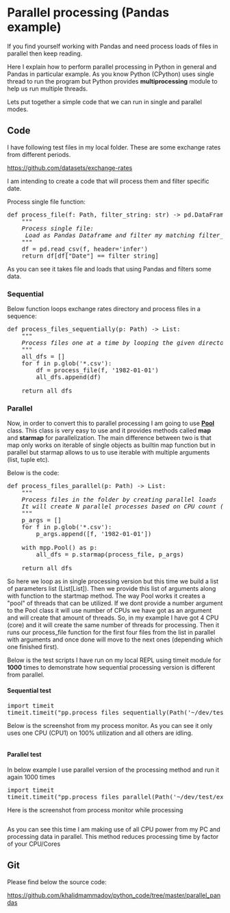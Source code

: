 # Parallel processing (Pandas example)
<!-- wp:paragraph -->
<p>If you find yourself working with Pandas and need process loads of files in parallel then keep reading.</p>
<!-- /wp:paragraph -->

<!-- wp:paragraph -->
<p>Here I explain how to perform parallel processing in Python in general and Pandas in particular example. As you know Python (CPython) uses single thread to run the program but Python provides <strong>multiprocessing</strong> module to help us run multiple threads. </p>
<!-- /wp:paragraph -->

<!-- wp:paragraph -->
<p>Lets put together a simple code that we can run in single and parallel modes.</p>
<!-- /wp:paragraph -->

<!-- wp:heading -->
<h2>Code</h2>
<!-- /wp:heading -->

<!-- wp:paragraph -->
<p>I have following test files in my local folder. These are some exchange rates from different periods. </p>
<!-- /wp:paragraph -->

<!-- wp:paragraph -->
<p><a href="https://github.com/datasets/exchange-rates">https://github.com/datasets/exchange-rates</a></p>
<!-- /wp:paragraph -->

<!-- wp:paragraph -->
<p>I am  intending to create a code that will process them and filter specific date.</p>
<!-- /wp:paragraph -->

<!-- wp:paragraph -->
<p>Process single file function:</p>
<!-- /wp:paragraph -->

<!-- wp:preformatted -->
<pre class="wp-block-preformatted">def process_file(f: Path, filter_string: str) -&gt; pd.DataFrame:
    <em>"""
    Process single file:
     Load as Pandas Dataframe and filter my matching filter_string
    """
    </em>df = pd.read_csv(f, header='infer')
    return df[df["Date"] == filter_string]</pre>
<!-- /wp:preformatted -->

<!-- wp:paragraph -->
<p>As you can see it takes file and loads that using Pandas and filters some data.</p>
<!-- /wp:paragraph -->

<!-- wp:heading {"level":3} -->
<h3>Sequential</h3>
<!-- /wp:heading -->

<!-- wp:paragraph -->
<p>Below function loops exchange rates directory and process files in a sequence:</p>
<!-- /wp:paragraph -->

<!-- wp:preformatted -->
<pre class="wp-block-preformatted">def process_files_sequentially(p: Path) -&gt; List:<br>    <em>"""<br></em><em>    Process files one at a time by looping the given directory<br></em><em>    """<br></em><em>    </em>all_dfs = []<br>    for f in p.glob('*.csv'):<br>        df = process_file(f, '1982-01-01')<br>        all_dfs.append(df)<br><br>    return all_dfs</pre>
<!-- /wp:preformatted -->

<!-- wp:heading {"level":3} -->
<h3>Parallel</h3>
<!-- /wp:heading -->

<!-- wp:paragraph -->
<p>Now, in order to convert this to parallel processing I am going to use <a href="https://docs.python.org/3/library/multiprocessing.html#multiprocessing.pool.Pool"><strong>Pool</strong></a> class. This class is very easy to use and it provides methods called  <strong>map</strong> and <strong>starmap</strong> for parallelization. The main difference between two is that map only works on iterable of single objects as builtin map function but in parallel but starmap allows to us to use iterable with multiple arguments (list, tuple etc).</p>
<!-- /wp:paragraph -->

<!-- wp:paragraph -->
<p>Below is the code:</p>
<!-- /wp:paragraph -->

<!-- wp:preformatted -->
<pre class="wp-block-preformatted">def process_files_parallel(p: Path) -&gt; List:<br>    <em>"""<br></em><em>    Process files in the folder by creating parallel loads<br></em><em>    It will create N parallel processes based on CPU count (vertical scaling)<br></em><em>    """<br></em><em>    </em>p_args = []<br>    for f in p.glob('*.csv'):<br>        p_args.append([f, '1982-01-01'])<br><br>    with mpp.Pool() as p:<br>        all_dfs = p.starmap(process_file, p_args)<br><br>    return all_dfs</pre>
<!-- /wp:preformatted -->

<!-- wp:paragraph -->
<p>So here we loop as in single processing version but this time we build a list of parameters list (List[List]).  Then we provide this list of arguments along with function to the startmap method. The way Pool works it creates a "pool" of threads that can be utilized. If we dont provide a number argument to the Pool class it will use number of CPUs we have got as an argument and will create that amount of threads. So, in my example I have got 4 CPU (core) and it will create the same number of threads for processing. Then it runs our process_file function for the first four files from the list in parallel with arguments and once done will move to the next ones (depending which one finished first).</p>
<!-- /wp:paragraph -->

<!-- wp:paragraph -->
<p>Below is the test scripts I have run on my local REPL using timeit module for <strong>1000</strong> times to demonstrate how sequential processing version is different from parallel.</p>
<!-- /wp:paragraph -->

<!-- wp:heading {"level":4} -->
<h4>Sequential test</h4>
<!-- /wp:heading -->

<!-- wp:preformatted -->
<pre class="wp-block-preformatted">import timeit 
timeit.timeit("pp.process_files_sequentially(Path('~/dev/test/exchange-rates/data/').expanduser())", "from parallel_pandas import parallel as pp; from pathlib import Path", number=1000)
</pre>
<!-- /wp:preformatted -->

<!-- wp:paragraph -->
<p>Below is the screenshot from my process monitor. As you can see it only uses one CPU (CPU1) on 100% utilization and all others are idling.</p>
<!-- /wp:paragraph -->

<!-- wp:image {"id":451,"sizeSlug":"large"} -->
<figure class="wp-block-image size-large"><img src="http://www.khalidmammadov.co.uk/wp-content/uploads/2020/09/Sequential_1CPU-1024x225.png" alt="" class="wp-image-451"/></figure>
<!-- /wp:image -->

<!-- wp:heading {"level":4} -->
<h4>Parallel test</h4>
<!-- /wp:heading -->

<!-- wp:paragraph -->
<p>In below example I use parallel version of the processing method and run it again 1000 times</p>
<!-- /wp:paragraph -->

<!-- wp:preformatted -->
<pre class="wp-block-preformatted">import timeit 
timeit.timeit("pp.process_files_parallel(Path('~/dev/test/exchange-rates/data/').expanduser())", "from parallel_pandas import parallel as pp; from pathlib import Path", number=1000)</pre>
<!-- /wp:preformatted -->

<!-- wp:paragraph -->
<p>Here is the screenshot from process monitor while processing</p>
<!-- /wp:paragraph -->

<!-- wp:image {"id":447,"sizeSlug":"large"} -->
<figure class="wp-block-image size-large"><img src="http://www.khalidmammadov.co.uk/wp-content/uploads/2020/09/Parallel_CPU-1024x221.png" alt="" class="wp-image-447"/></figure>
<!-- /wp:image -->

<!-- wp:paragraph -->
<p>As you can see this time I am making use of all CPU power from my PC and processing data in parallel. This method reduces processing time by factor of your CPU/Cores </p>
<!-- /wp:paragraph -->

<!-- wp:heading -->
<h2>Git</h2>
<!-- /wp:heading -->

<!-- wp:paragraph -->
<p>Please find below the source code:</p>
<!-- /wp:paragraph -->

<!-- wp:paragraph -->
<p><a href="https://github.com/khalidmammadov/python_code/tree/master/parallel_pandas">https://github.com/khalidmammadov/python_code/tree/master/parallel_pandas</a></p>
<!-- /wp:paragraph -->